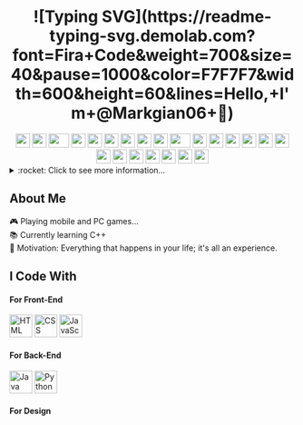 <h1 align="center">
![Typing SVG](https://readme-typing-svg.demolab.com?font=Fira+Code&weight=700&size=40&pause=1000&color=F7F7F7&width=600&height=60&lines=Hello,+I'm+@Markgian06+👾)

</h1>

<div align="center">
  <img src="https://cultofthepartyparrot.com/parrots/hd/githubparrot.gif" width="25" height="25"/>
  <img src="https://cultofthepartyparrot.com/flags/hd/iranparrot.gif" width="25" height="25"/>
  <img src="https://cultofthepartyparrot.com/parrots/asyncparrot.gif" width="36" height="25"/>
  <img src="https://cultofthepartyparrot.com/parrots/hd/60fpsparrot.gif" width="25" height="25"/>
  <img src="https://cultofthepartyparrot.com/parrots/hd/jumpingparrot.gif" width="25" height="25"/>
  <img src="https://cultofthepartyparrot.com/parrots/hd/opensourceparrot.gif" width="25" height="25"/>
  <img src="https://cultofthepartyparrot.com/parrots/hd/dealwithitnowparrot.gif" width="25" height="25"/>
  <img src="https://cultofthepartyparrot.com/parrots/hd/hypnoparrotlight.gif" width="25" height="25"/>
  <img src="https://cultofthepartyparrot.com/parrots/databaseparrot.gif" width="25" height="25"/>
  <img src="https://cultofthepartyparrot.com/parrots/fixparrot.gif" width="36" height="25"/>
  <img src="https://cultofthepartyparrot.com/parrots/hd/laptop_parrot.gif" width="25" height="25"/>
  <img src="https://cultofthepartyparrot.com/parrots/hd/spinningparrot.gif" width="25" height="25"/>
  <img src="https://cultofthepartyparrot.com/parrots/hd/levitationparrot.gif" width="25" height="25"/>
  <img src="https://cultofthepartyparrot.com/parrots/hd/meldparrot.gif" width="25" height="25"/>
  <img src="https://cultofthepartyparrot.com/parrots/slomoparrot.gif" width="25" height="25"/>
  <img src="https://cultofthepartyparrot.com/parrots/hd/moonwalkingparrot.gif" width="25" height="25"/>
  <img src="https://cultofthepartyparrot.com/parrots/hd/stableparrot.gif" width="25" height="25"/>
  <img src="https://cultofthepartyparrot.com/parrots/hd/scienceparrot.gif" width="25" height="25"/>
  <img src="https://cultofthepartyparrot.com/parrots/hd/pirateparrot.gif" width="25" height="25"/>
  <img src="https://cultofthepartyparrot.com/parrots/hd/footballparrot.gif" width="25" height="25"/>
  <img src="https://cultofthepartyparrot.com/parrots/hd/illuminatiparrot.gif" width="25" height="25"/>
  <img src="https://cultofthepartyparrot.com/parrots/hd/hypnoparrotdark.gif" width="25" height="25"/>
  <img src="https://cultofthepartyparrot.com/parrots/hd/mustacheparrot.gif" width="25" height="25"/>
</div>

<details>
  <summary>:rocket: Click to see more information...</summary>
  <p align="justify">I am excited to begin my journey as a Bachelor of Science in Information Systems Student. I have always been interested in the world of programming.</p>
</details>

<h2 align="left">About Me</h2>
<p align="left">
  🎮 Playing mobile and PC games...<br>
  📚 Currently learning C++<br>
  🎯 Motivation: Everything that happens in your life; it's all an experience.
</p>

<h2 align="left">I Code With</h2>
<div align="left">
  <h4>For Front-End</h4>
  <img src="https://cdn.jsdelivr.net/gh/devicons/devicon/icons/html5/html5-original.svg" height="40" alt="HTML logo" />
  <img src="https://cdn.jsdelivr.net/gh/devicons/devicon/icons/css3/css3-original.svg" height="40" alt="CSS logo" />
  <img src="https://cdn.jsdelivr.net/gh/devicons/devicon/icons/javascript/javascript-original.svg" height="40" alt="JavaScript logo" />
  
  <h4>For Back-End</h4>
  <img src="https://cdn.jsdelivr.net/gh/devicons/devicon/icons/java/java-original.svg" height="40" alt="Java logo" />
  <img src="https://cdn.jsdelivr.net/gh/devicons/devicon/icons/python/python-original.svg" height="40" alt="Python logo" />
  
  <h4>For Design</h4>
  <!-- Add design tools here -->
</div>
